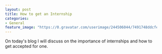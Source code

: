 ```yaml
---
layout: post
title: How to get an Internship
categories:
- General
feature_image: "https://0.gravatar.com/userimage/244506044/7491748ddcfec0168d99b19ad7d506ea?size=256"
---
```


On today's blog I will discuss on the importance of internships and how to get accepted for one.


